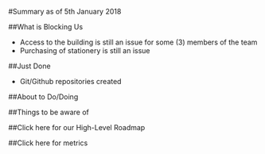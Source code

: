 #Summary as of 5th January 2018

##What is Blocking Us
* Access to the building is still an issue for some (3) members of the team
* Purchasing of stationery is still an issue

##Just Done
* Git/Github repositories created

##About to Do/Doing

##Things to be aware of

##Click here for our High-Level Roadmap

##Click here for metrics
